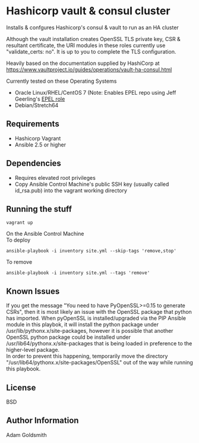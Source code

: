 Hashicorp vault & consul cluster
================================

Installs & confgures Hashicorp's consul & vault to run as an HA cluster

Although the vault installation creates OpenSSL TLS private key, CSR & resultant certificate, the URI modules in these roles currently use "validate_certs: no". It is up to you to complete the TLS configuration.

Heavily based on the documentation supplied by HashiCorp at <https://www.vaultproject.io/guides/operations/vault-ha-consul.html>

Currently tested on these Operating Systems
* Oracle Linux/RHEL/CentOS 7 (Note: Enables EPEL repo using Jeff Geerling's [EPEL role](<https://galaxy.ansible.com/geerlingguy/repo-epel/>)
* Debian/Stretch64

Requirements
------------

* Hashicorp Vagrant
* Ansible 2.5 or higher

Dependencies
------------

* Requires elevated root privileges
* Copy Ansible Control Machine's public SSH key (usually called id_rsa.pub) into the vagrant working directory

Running the stuff
-----------------

```
vagrant up
```

On the Ansible Control Machine  
To deploy

```
ansible-playbook -i inventory site.yml --skip-tags 'remove,stop'
```
To remove

```
ansible-playbook -i inventory site.yml --tags 'remove'
```

Known Issues
------------

If you get the message "You need to have PyOpenSSL>=0.15 to generate CSRs", then it is most likely an issue with the OpenSSL package that python has imported. When pyOpenSSL is installed/upgraded via the PIP Ansible module in this playbok, it will install the python package under /usr/lib/pythonx.x/site-packages, however it is possible that another OpenSSL python package could be installed under /usr/lib64/pythonx.x/site-packages that is being loaded in preference to the higher-level package.  
In order to prevent this happening, temporarily move the directory "/usr/lib64/pythonx.x/site-packages/OpenSSL" out of the way while running this playbook.  

License
-------

BSD

Author Information
------------------

Adam Goldsmith

